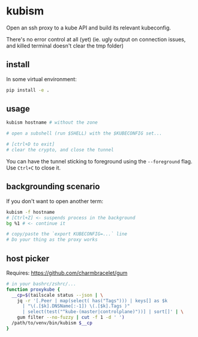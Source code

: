 # kubism

Open an ssh proxy to a kube API and build its relevant kubeconfig.

There's no error control at all (yet) (ie. ugly output on connection issues, and
killed terminal doesn't clear the tmp folder)

## install

In some virtual environment:

```bash
pip install -e .
```

## usage

```bash
kubism hostname # without the zone

# open a subshell (run $SHELL) with the $KUBECONFIG set...

# [ctrl+D to exit]
# clear the crypto, and close the tunnel
```

You can have the tunnel sticking to foreground using the `--foreground` flag. Use
`Ctrl+C` to close it.

## backgrounding scenario

If you don't want to open another term:

```bash
kubism -f hostname
# [Ctrl+Z] <- suspends process in the background
bg %1 # <- continue it

# copy/paste the `export KUBECONFIG=...` line
# Do your thing as the proxy works
```

## host picker

Requires: https://github.com/charmbracelet/gum

```bash
# in your bashrc/zshrc/...
function proxykube {
  __cp=$(tailscale status --json | \
    jq -r '[.Peer | map(select( has("Tags"))) | keys[] as $k
      | "\(.[$k].DNSName[:-1]) \(.[$k].Tags )"
      | select(test("^kube-(master|controlplane)"))] | sort[]' | \
    gum filter --no-fuzzy | cut -f 1 -d ' ')
  /path/to/venv/bin/kubism $__cp
}
```
